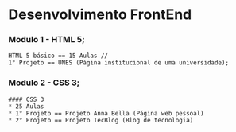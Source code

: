 # Desenvolvimento FrontEnd

### Modulo 1 - HTML 5;
    HTML 5 básico == 15 Aulas // 
    1° Projeto == UNES (Página institucional de uma universidade);

### Modulo 2 - CSS 3;
    #### CSS 3
    * 25 Aulas
    * 1° Projeto == Projeto Anna Bella (Página web pessoal)
    * 2° Projeto == Projeto TecBlog (Blog de tecnologia)



